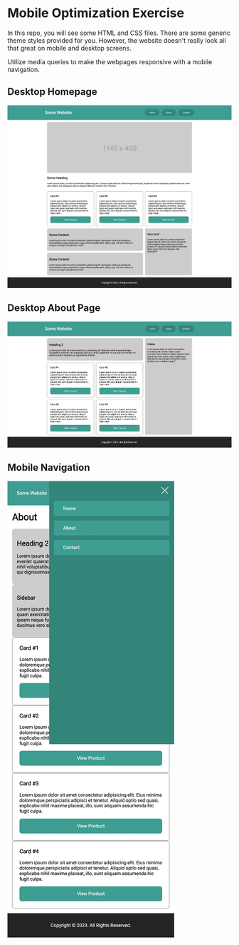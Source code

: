 # Mobile Optimization Exercise

In this repo, you will see some HTML and CSS files. There are some generic theme styles provided for you. However, the website doesn't really look all that great on mobile and desktop screens.

Utilize media queries to make the webpages responsive with a mobile navigation.

## Desktop Homepage
![text](desktop-home.jpeg)

## Desktop About Page
![text](desktop-about.jpeg)

## Mobile Navigation
![text](mobile-nav.jpeg)